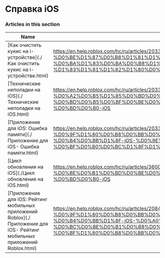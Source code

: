 # Справка iOS  
### Articles in this section
Name|URL
-|-
[Как очистить кукис на i-устройстве](./Как очистить кукис на i-устройстве.html) |https://en.help.roblox.com/hc/ru/articles/203313530-%D0%9A%D0%B0%D0%BA-%D0%BE%D1%87%D0%B8%D1%81%D1%82%D0%B8%D1%82%D1%8C-%D0%BA%D1%83%D0%BA%D0%B8%D1%81-%D0%BD%D0%B0-i-%D1%83%D1%81%D1%82%D1%80%D0%BE%D0%B9%D1%81%D1%82%D0%B2%D0%B5
[Технические неполадки на  iOS](./Технические неполадки на  iOS.html) |https://en.help.roblox.com/hc/ru/articles/203313470-%D0%A2%D0%B5%D1%85%D0%BD%D0%B8%D1%87%D0%B5%D1%81%D0%BA%D0%B8%D0%B5-%D0%BD%D0%B5%D0%BF%D0%BE%D0%BB%D0%B0%D0%B4%D0%BA%D0%B8-%D0%BD%D0%B0-iOS
[Приложение для iOS: Ошибка памяти](./Приложение для iOS- Ошибка памяти.html) |https://en.help.roblox.com/hc/ru/articles/203313540-%D0%9F%D1%80%D0%B8%D0%BB%D0%BE%D0%B6%D0%B5%D0%BD%D0%B8%D0%B5-%D0%B4%D0%BB%D1%8F-iOS-%D0%9E%D1%88%D0%B8%D0%B1%D0%BA%D0%B0-%D0%BF%D0%B0%D0%BC%D1%8F%D1%82%D0%B8
[Цикл обновления на iOS](./Цикл обновления на iOS.html) |https://en.help.roblox.com/hc/ru/articles/360000361586-%D0%A6%D0%B8%D0%BA%D0%BB-%D0%BE%D0%B1%D0%BD%D0%BE%D0%B2%D0%BB%D0%B5%D0%BD%D0%B8%D1%8F-%D0%BD%D0%B0-iOS
[Приложение для iOS: Рейтинг мобильных приложений Roblox](./Приложение для iOS- Рейтинг мобильных приложений Roblox.html) |https://en.help.roblox.com/hc/ru/articles/208478126-%D0%9F%D1%80%D0%B8%D0%BB%D0%BE%D0%B6%D0%B5%D0%BD%D0%B8%D0%B5-%D0%B4%D0%BB%D1%8F-iOS-%D0%A0%D0%B5%D0%B9%D1%82%D0%B8%D0%BD%D0%B3-%D0%BC%D0%BE%D0%B1%D0%B8%D0%BB%D1%8C%D0%BD%D1%8B%D1%85-%D0%BF%D1%80%D0%B8%D0%BB%D0%BE%D0%B6%D0%B5%D0%BD%D0%B8%D0%B9-Roblox